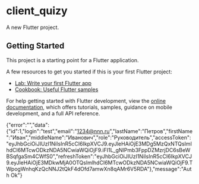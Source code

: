 # client_quizy

A new Flutter project.

## Getting Started

This project is a starting point for a Flutter application.

A few resources to get you started if this is your first Flutter project:

- [Lab: Write your first Flutter app](https://docs.flutter.dev/get-started/codelab)
- [Cookbook: Useful Flutter samples](https://docs.flutter.dev/cookbook)

For help getting started with Flutter development, view the
[online documentation](https://docs.flutter.dev/), which offers tutorials,
samples, guidance on mobile development, and a full API reference.

{"error":"","data":{"id":1,"login":"test","email":"1234@nnn.ru","lastName":"Петров","firstName":"Иван","middleName":"Иванович","role":"Руководитель","accessToken":"eyJhbGciOiJIUzI1NiIsInR5cCI6IkpXVCJ9.eyJleHAiOjE3MDg5MzQxNTQsImlhdCI6MTcwODkzNDA5NCwiaWQiOjF9.iFI1L_gNIPmb3FppDZMzrjDC6sBeWBSqfgaSm4CWfS0","refreshToken":"eyJhbGciOiJIUzI1NiIsInR5cCI6IkpXVCJ9.eyJleHAiOjE3MDkwMjA0OTQsImlhdCI6MTcwODkzNDA5NCwiaWQiOjF9.TWpogWnhqKzQcNNJ2tQkF4dOfd7amwXn8qAMr6V5RDA"},"message":"Auth Ok"}
